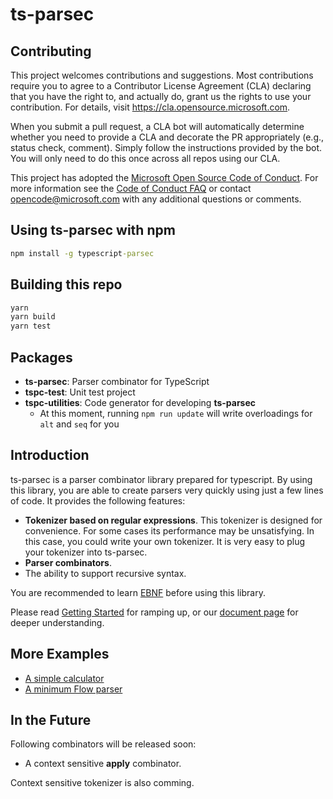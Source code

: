 # ts-parsec

## Contributing

This project welcomes contributions and suggestions.  Most contributions require you to agree to a
Contributor License Agreement (CLA) declaring that you have the right to, and actually do, grant us
the rights to use your contribution. For details, visit https://cla.opensource.microsoft.com.

When you submit a pull request, a CLA bot will automatically determine whether you need to provide
a CLA and decorate the PR appropriately (e.g., status check, comment). Simply follow the instructions
provided by the bot. You will only need to do this once across all repos using our CLA.

This project has adopted the [Microsoft Open Source Code of Conduct](https://opensource.microsoft.com/codeofconduct/).
For more information see the [Code of Conduct FAQ](https://opensource.microsoft.com/codeofconduct/faq/) or
contact [opencode@microsoft.com](mailto:opencode@microsoft.com) with any additional questions or comments.

## Using ts-parsec with npm

```cmd
npm install -g typescript-parsec
```

## Building this repo

```cmd
yarn
yarn build
yarn test
```

## Packages

- **ts-parsec**: Parser combinator for TypeScript
- **tspc-test**: Unit test project
- **tspc-utilities**: Code generator for developing **ts-parsec**
  - At this moment, running `npm run update` will write overloadings for `alt` and `seq` for you

## Introduction

ts-parsec is a parser combinator library prepared for typescript. By using this library, you are able to create parsers very quickly using just a few lines of code. It provides the following features:

- **Tokenizer based on regular expressions**. This tokenizer is designed for convenience. For some cases its performance may be unsatisfying. In this case, you could write your own tokenizer. It is very easy to plug your tokenizer into ts-parsec.
- **Parser combinators**.
- The ability to support recursive syntax.

You are recommended to learn [EBNF](https://en.wikipedia.org/wiki/Extended_Backus%E2%80%93Naur_form) before using this library.

Please read [Getting Started](./doc/GettingStarted.md) for ramping up, or our [document page](./doc/README.md) for deeper understanding.

## More Examples

- [A simple calculator](./packages/tspc-test/src/TestRecursiveParser.ts)
- [A minimum Flow parser](https://github.com/microsoft/react-native-tscodegen/blob/master/packages/minimum-flow-parser/src/Parser.ts)

## In the Future

Following combinators will be released soon:

- A context sensitive **apply** combinator.

Context sensitive tokenizer is also comming.
